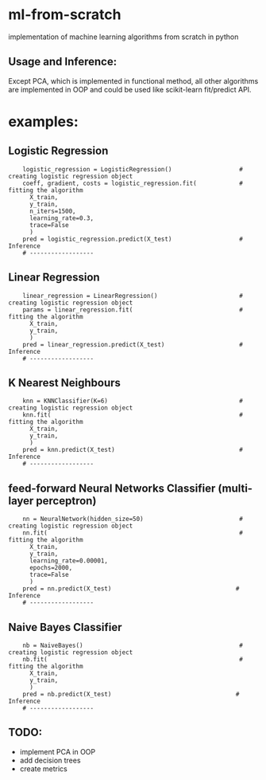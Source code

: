 # ml-from-scratch
implementation of machine learning algorithms from scratch in python

## Usage and Inference:

Except PCA, which is implemented in functional method, all other algorithms are implemented in OOP and could be used like scikit-learn fit/predict API.

# **examples:**
  

## Logistic Regression
```
    logistic_regression = LogisticRegression()                   # creating logistic regression object
    coeff, gradient, costs = logistic_regression.fit(            # fitting the algorithm
      X_train,
      y_train,
      n_iters=1500,
      learning_rate=0.3,
      trace=False
      ) 
    pred = logistic_regression.predict(X_test)                   # Inference
    # ------------------
```

## Linear Regression
    
```
    linear_regression = LinearRegression()                       # creating logistic regression object
    params = linear_regression.fit(                              # fitting the algorithm
      X_train,
      y_train,
      ) 
    pred = linear_regression.predict(X_test)                     # Inference
    # ------------------
```

## K Nearest Neighbours
    
```  
    knn = KNNClassifier(K=6)                                     # creating logistic regression object
    knn.fit(                                                     # fitting the algorithm
      X_train,
      y_train,
      ) 
    pred = knn.predict(X_test)                                   # Inference
    # ------------------
```

## feed-forward Neural Networks Classifier (multi-layer perceptron)
    
```
    nn = NeuralNetwork(hidden_size=50)                           # creating logistic regression object
    nn.fit(                                                      # fitting the algorithm
      X_train,
      y_train,
      learning_rate=0.00001,
      epochs=2000,
      trace=False
      ) 
    pred = nn.predict(X_test)                                   # Inference
    # ------------------
```

## Naive Bayes Classifier
    
```
    nb = NaiveBayes()                                            # creating logistic regression object
    nb.fit(                                                      # fitting the algorithm
      X_train,
      y_train,
      ) 
    pred = nb.predict(X_test)                                   # Inference
    # ------------------
```




## TODO:
 <ul>
  <li>implement PCA in OOP</li>
  <li>add decision trees</li>
  <li>create metrics</li>
</ul>
